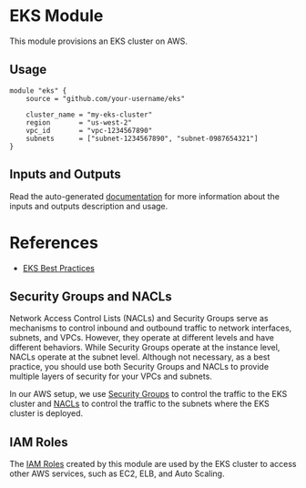 # EKS Module

This module provisions an EKS cluster on AWS.

## Usage

```hcl
module "eks" {
    source = "github.com/your-username/eks"

    cluster_name = "my-eks-cluster"
    region       = "us-west-2"
    vpc_id       = "vpc-1234567890"
    subnets      = ["subnet-1234567890", "subnet-0987654321"]
}
```

## Inputs and Outputs

Read the auto-generated [documentation](./terraform-docs.md) for more information about the inputs and outputs description and usage.

# References

* [EKS Best Practices](https://aws.github.io/aws-eks-best-practices/)

## Security Groups and NACLs

Network Access Control Lists (NACLs) and Security Groups serve as mechanisms to control inbound and outbound traffic to network interfaces, subnets, and VPCs. However, they operate at different levels and have different behaviors. While Security Groups operate at the instance level, NACLs operate at the subnet level.
Although not necessary, as a best practice, you should use both Security Groups and NACLs to provide multiple layers of security for your VPCs and subnets.

In our AWS setup, we use [Security Groups](./security-groups.tf) to control the traffic to the EKS cluster and [NACLs](./nacls.tf) to control the traffic to the subnets where the EKS cluster is deployed.

## IAM Roles

The [IAM Roles](./iam-roles.tf) created by this module are used by the EKS cluster to access other AWS services, such as EC2, ELB, and Auto Scaling.